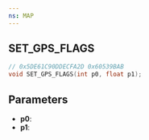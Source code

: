 ```yaml
---
ns: MAP
---
```

## SET_GPS_FLAGS

```c
// 0x5DE61C90DDECFA2D 0x60539BAB
void SET_GPS_FLAGS(int p0, float p1);
```

## Parameters
* **p0**:
* **p1**:
